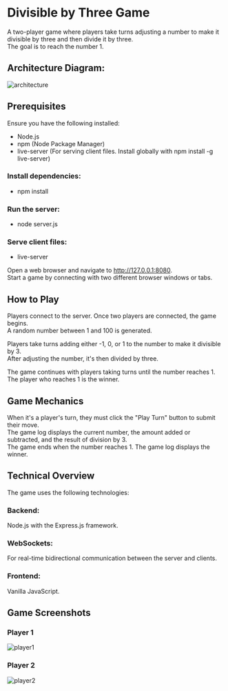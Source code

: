 # Divisible by Three Game
A two-player game where players take turns adjusting a number to make it divisible by three and then divide it by three.  
The goal is to reach the number 1.

## Architecture Diagram: 
<img alt="architecture" src="https://img.onl/v2lluv">

## Prerequisites
Ensure you have the following installed:

- Node.js
- npm (Node Package Manager)
- live-server (For serving client files. Install globally with npm install -g live-server)

### Install dependencies:
- npm install

### Run the server:
- node server.js

### Serve client files:
- live-server

Open a web browser and navigate to http://127.0.0.1:8080.  
Start a game by connecting with two different browser windows or tabs.


## How to Play
Players connect to the server. Once two players are connected, the game begins.  
A random number between 1 and 100 is generated.

Players take turns adding either -1, 0, or 1 to the number to make it divisible by 3.  
After adjusting the number, it's then divided by three.

The game continues with players taking turns until the number reaches 1.  
The player who reaches 1 is the winner.


## Game Mechanics
When it's a player's turn, they must click the "Play Turn" button to submit their move.  
The game log displays the current number, the amount added or subtracted, and the result of division by 3.  
The game ends when the number reaches 1. The game log displays the winner.


## Technical Overview
The game uses the following technologies:

### Backend: 
Node.js with the Express.js framework.

### WebSockets: 
For real-time bidirectional communication between the server and clients.
### Frontend:
Vanilla JavaScript.



## Game Screenshots
###  Player 1
<img alt="player1" src="https://img.onl/kIv09p">


###  Player 2
<img alt="player2" src="https://img.onl/4oSrZO">
